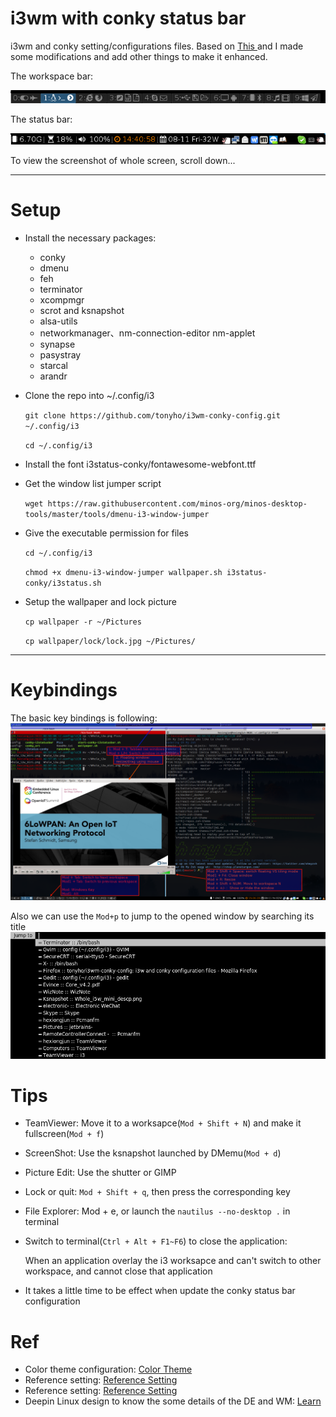 i3wm with conky status bar
===

i3wm and conky setting/configurations files.
Based on [ This ](https://github.com/levinit/i3wm-config "i3wm-config") and I made some modifications and add other things to make it enhanced.

The workspace bar:

![](./Pics/workspaces.png)

The status bar:

![](./Pics/Conky_status.png)

To view the screenshot of whole screen, scroll down...

----------

#  Setup #
- Install the necessary packages:
  - conky
  - dmenu
  - feh
  - terminator
  - xcompmgr
  - scrot and ksnapshot
  - alsa-utils
  - networkmanager、nm-connection-editor nm-applet
  - synapse
  - pasystray
  - starcal
  - arandr

- Clone the repo into ~/.config/i3

    `git clone https://github.com/tonyho/i3wm-conky-config.git ~/.config/i3`

    `cd ~/.config/i3`

- Install the font i3status-conky/fontawesome-webfont.ttf

- Get the window list jumper script

    `wget https://raw.githubusercontent.com/minos-org/minos-desktop-tools/master/tools/dmenu-i3-window-jumper`

- Give the executable permission for files

    `cd ~/.config/i3`

    `chmod +x dmenu-i3-window-jumper wallpaper.sh i3status-conky/i3status.sh`

- Setup the wallpaper and lock picture

    `cp wallpaper -r ~/Pictures`

    `cp wallpaper/lock/lock.jpg ~/Pictures/`


----------
# Keybindings
The basic key bindings is following:
![](./Pics/Whole_i3w_mini_descp.png)

Also we can use the `Mod+p` to jump to the opened window by searching its title
![](./Pics/i3w_window_jumper.png)

# Tips
- TeamViewer: Move it to a worksapce(`Mod + Shift + N`) and make it fullscreen(`Mod + f`)
- ScreenShot: Use the ksnapshot launched by DMemu(`Mod + d`)
- Picture Edit: Use the shutter or GIMP
- Lock or quit: `Mod + Shift + q`, then press the corresponding key
- File Explorer: Mod + e, or launch the `nautilus --no-desktop .` in terminal
- Switch to terminal(`Ctrl + Alt + F1~F6`) to close the application:

    When an application overlay the i3 worksapce and can't switch to other workspace,
    and cannot close that application
- It takes a little time to be effect when update the conky status bar configuration

# Ref
- Color theme configuration: [ Color Theme ](https://thomashunter.name/i3-configurator "i3wm-config")
- Reference setting: [Reference Setting](https://github.com/erikdubois/LinuxMint182i3 "i3wm-config")
- Reference setting: [Reference Setting](https://github.com/ID1258/oh-my-i3 "i3wm-config")
- Deepin Linux design to know the some details of the DE and WM: [Learn](http://www.jianshu.com/p/e871723f9460 "i3wm-config")
